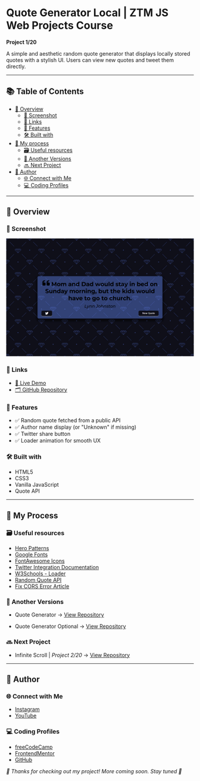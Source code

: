 # Quote Generator Local | ZTM JS Web Projects Course

**Project 1/20**

A simple and aesthetic random quote generator that displays locally stored quotes with a stylish UI. Users can view new quotes and tweet them directly.

---

## 📚 Table of Contents

- [🔎 Overview](#-overview)
  - [📸 Screenshot](#-screenshot)
  - [🔗 Links](#-links)
  - [📌 Features](#-features)
  - [🛠️ Built with](#️-built-with)
- [🧠 My process](#-my-process)
  - [🗃️ Useful resources](#️-useful-resources)
  - [🧪 Another Versions](#-another-versions)
  - [🔜 Next Project](#-next-project)
- [👤 Author](#-author)
  - [🌐 Connect with Me](#-connect-with-me)
  - [💻 Coding Profiles](#-coding-profiles)

---

## 🔎 Overview

### 📸 Screenshot

![Live Preview Screenshot](./assets/screenshot.jpg)

### 🔗 Links

- [🔴 Live Demo](https://dalascript.github.io/quote-generator/)
- [🗂️ GitHub Repository](https://github.com/DalaScript/quote-generator)

### 📌 Features

- ✅ Random quote fetched from a public API
- ✅ Author name display (or "Unknown" if missing)
- ✅ Twitter share button
- ✅ Loader animation for smooth UX

### 🛠️ Built with

- HTML5
- CSS3
- Vanilla JavaScript
- Quote API

---

## 🧠 My Process

### 🗃️ Useful resources

- [Hero Patterns](https://heropatterns.com/)
- [Google Fonts](https://fonts.google.com/)
- [FontAwesome Icons](https://fontawesome.com/icons?d=gallery&q=close&m=free)
- [Twitter Integration Documentation](https://developer.x.com/en/docs/x-for-websites/tweet-button/guides/web-intent)
- [W3Schools - Loader](https://www.w3schools.com/howto/howto_css_loader.asp)
- [Random Quote API](https://forismatic.com/en/api/)
- [Fix CORS Error Article](https://medium.com/@dtkatz/3-ways-to-fix-the-cors-error-and-how-access-control-allow-origin-works-d97d55946d9)

### 🧪 Another Versions

- Quote Generator → [View Repository](https://github.com/DalaScript/quote-generator)

- Quote Generator Optional → [View Repository](https://github.com/DalaScript/quote-generator-optional)

### 🔜 Next Project

- Infinite Scroll | *Project 2/20* → [View Repository](https://github.com/DalaScript/infinity-scroll)

---

## 👤 Author

### 🌐 Connect with Me

- [Instagram](https://www.instagram.com/DalaScript)
- [YouTube](https://www.youtube.com/@DalaScript)

### 💻 Coding Profiles

- [freeCodeCamp](https://www.freecodecamp.org/DalaScript)
- [FrontendMentor](https://www.frontendmentor.io/profile/DalaScript)
- [GitHub](https://github.com/DalaScript)

*🙌 Thanks for checking out my project! More coming soon. Stay tuned 🚀*
